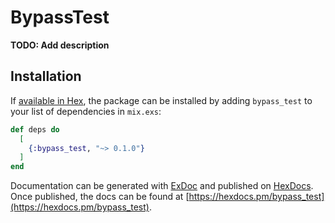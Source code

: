 # BypassTest

**TODO: Add description**

## Installation

If [available in Hex](https://hex.pm/docs/publish), the package can be installed
by adding `bypass_test` to your list of dependencies in `mix.exs`:

```elixir
def deps do
  [
    {:bypass_test, "~> 0.1.0"}
  ]
end
```

Documentation can be generated with [ExDoc](https://github.com/elixir-lang/ex_doc)
and published on [HexDocs](https://hexdocs.pm). Once published, the docs can
be found at [https://hexdocs.pm/bypass_test](https://hexdocs.pm/bypass_test).

